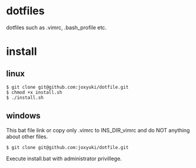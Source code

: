 # dotfiles
dotfiles such as .vimrc, .bash_profile etc.

# install
## linux
    $ git clone git@github.com:joxyuki/dotfile.git  
    $ chmod +x install.sh  
    $ ./install.sh  

## windows
This bat file link or copy only .vimrc to INS_DIR\_vimrc and do
NOT anything about other files.

    $ git clone git@github.com:joxyuki/dotfile.git
    
Execute install.bat with administrator privillege.


